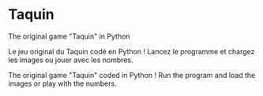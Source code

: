 # Taquin
The original game "Taquin" in Python

Le jeu original du Taquin codé en Python !
Lancez le programme et chargez les images ou jouer avec les nombres.

The original game "Taquin" coded in Python !
Run the program and load the images or play with the numbers.
